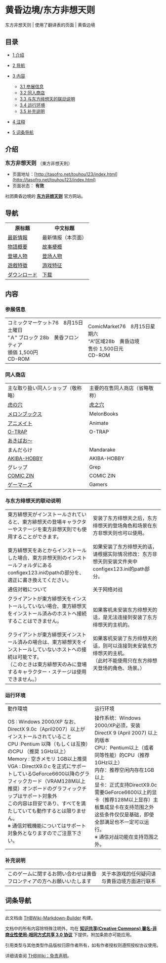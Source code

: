# 黄昏边境/东方非想天则

<!-- source html: G:\repos\THBWiki-Markdown-Builder\THBWikiMarkdown\Temp\main\c\c1\ns0%3A%E9%BB%84%E6%98%8F%E8%BE%B9%E5%A2%83%2F%E4%B8%9C%E6%96%B9%E9%9D%9E%E6%83%B3%E5%A4%A9%E5%88%99.html -->

东方非想天则 | 使用了翻译表的页面 | 黄昏边境

  
  

  


## 目录

- [1 介绍](#介绍)
- [2 导航](#导航)
- [3 内容](#内容)

  - [3.1 参展信息](#参展信息)
  - [3.2 同人商店](#同人商店)
  - [3.3 与东方绯想天的联动说明](#与东方绯想天的联动说明)
  - [3.4 运行环境](#运行环境)
  - [3.5 补充说明](#补充说明)



- [4 注释](#注释)
- [5 词条导航](#词条导航)





## 介绍
  
<big> **东方非想天则** </big>（東方非想天則）
  

- 页面地址：[http://tasofro.net/touhou123/index.html](http://tasofro.net/touhou123/index.html)
- 页面状态： **有效** 

  
社团黄昏边境的 **[东方非想天则](./东方非想天则.md)** 官方网站。
  


## 导航

<table>

<tbody><tr>
<th>原标题</th>
<th>中文标题
</th></tr>
<tr>
<td><a rel="nofollow" class="external text" href="http://tasofro.net/touhou123/index.html">最新情報</a></td>
<td>最新情报（本页面）
</td></tr>
<tr>
<td><a rel="nofollow" class="external text" href="http://tasofro.net/touhou123/story.html">物語概要</a></td>
<td><a href="./黄昏边境-东方非想天则-story.md" title="黄昏边境/东方非想天则/story">故事梗概</a>
</td></tr>
<tr>
<td><a rel="nofollow" class="external text" href="http://tasofro.net/touhou123/chara.html">登場人物</a></td>
<td><a href="./黄昏边境-东方非想天则-chara.md" title="黄昏边境/东方非想天则/chara">登场人物</a>
</td></tr>
<tr>
<td><a rel="nofollow" class="external text" href="http://tasofro.net/touhou123/game.html">遊戲特徵</a></td>
<td><a href="./黄昏边境-东方非想天则-game.md" title="黄昏边境/东方非想天则/game">游戏特征</a>
</td></tr>
<tr>
<td><a rel="nofollow" class="external text" href="http://tasofro.net/touhou123/download.html">ダウンロード</a></td>
<td><a href="./黄昏边境-东方非想天则-download.md" title="黄昏边境/东方非想天则/download">下载</a>
</td></tr></tbody></table>



## 内容
[](./文件-东方非想天则封面.jpg.md)

### 参展信息

<table><tbody><tr class="tt-content" id="参展信息-1" data-pos="&#91;&quot;\u53c2\u5c55\u4fe1\u606f&quot;,1&#93;"><td class="tt-ja" lang="ja"><div class="poem">コミックマーケット76　8月15日土曜日<br>"Ａ" ブロック 28b　黄昏フロンティア<br>頒価 1,500円<br>CD-ROM</div></td><td class="tt-zh" lang="zh"><div class="poem">ComicMarket76　8月15日星期六<br>“A”区域28b　黄昏边境<br>售价 1,500日元<br>CD-ROM<br></div></td></tr></tbody></table>



### 同人商店

<table><tbody><tr class="tt-content-header" id="同人商店-1" data-pos="&#91;&quot;\u540c\u4eba\u5546\u5e97&quot;,1&#93;"><td class="tt-jah" lang="ja"><div class="poem">主な取り扱い同人ショップ（敬称略）</div></td><td class="tt-zhh" lang="zh"><div class="poem">主要的在售同人商店（省略敬称）</div></td></tr><tr class="tt-content" id="同人商店-2" data-pos="&#91;&quot;\u540c\u4eba\u5546\u5e97&quot;,2&#93;"><td class="tt-ja" lang="ja"><div class="poem"><a rel="nofollow" class="external text" href="http://www.toranoana.jp/mailorder/article/04/0010/19/00/040010190023.html">虎の穴</a></div></td><td class="tt-zh" lang="zh"><div class="poem"><a href="./虎之穴.md" title="虎之穴">虎之穴</a></div></td></tr><tr class="tt-content" id="同人商店-3" data-pos="&#91;&quot;\u540c\u4eba\u5546\u5e97&quot;,3&#93;"><td class="tt-ja" lang="ja"><div class="poem"><a rel="nofollow" class="external text" href="https://www.melonbooks.co.jp/detail/detail.php?product_id=31950">メロンブックス</a></div></td><td class="tt-zh" lang="zh"><div class="poem">MelonBooks</div></td></tr><tr class="tt-content" id="同人商店-4" data-pos="&#91;&quot;\u540c\u4eba\u5546\u5e97&quot;,4&#93;"><td class="tt-ja" lang="ja"><div class="poem"><a rel="nofollow" class="external text" href="http://www.animate-onlineshop.jp/pn/【同人ソフト】東方非想天則 超弩級ギニョルの謎を追え/pd/58479/">アニメイト</a></div></td><td class="tt-zh" lang="zh"><div class="poem">Animate</div></td></tr><tr class="tt-content" id="同人商店-5" data-pos="&#91;&quot;\u540c\u4eba\u5546\u5e97&quot;,5&#93;"><td class="tt-ja" lang="ja"><div class="poem"><a rel="nofollow" class="external text" href="http://www.o-trap.com/cgi-bin/cargo/item.cgi?file=A.all&amp;strings=99056633">O-TRAP</a></div></td><td class="tt-zh" lang="zh"><div class="poem">O-TRAP</div></td></tr><tr class="tt-content" id="同人商店-6" data-pos="&#91;&quot;\u540c\u4eba\u5546\u5e97&quot;,6&#93;"><td class="tt-ja" lang="ja"><div class="poem"><a rel="nofollow" class="external text" href="http://www.akibaoo.com/c/item/2600020019174/">あきばお～</a></div></td><td class="tt-zh" lang="zh"><div class="poem"></div></td></tr><tr class="tt-content" id="同人商店-7" data-pos="&#91;&quot;\u540c\u4eba\u5546\u5e97&quot;,7&#93;"><td class="tt-ja" lang="ja"><div class="poem">まんだらけ</div></td><td class="tt-zh" lang="zh"><div class="poem">Mandarake</div></td></tr><tr class="tt-content" id="同人商店-8" data-pos="&#91;&quot;\u540c\u4eba\u5546\u5e97&quot;,8&#93;"><td class="tt-ja" lang="ja"><div class="poem"><a rel="nofollow" class="external text" href="http://ec.akbh.jp/products/detail.php?product_id=2100000000227">AKIBA-HOBBY</a></div></td><td class="tt-zh" lang="zh"><div class="poem">AKIBA-HOBBY</div></td></tr><tr class="tt-content" id="同人商店-9" data-pos="&#91;&quot;\u540c\u4eba\u5546\u5e97&quot;,9&#93;"><td class="tt-ja" lang="ja"><div class="poem">グレップ</div></td><td class="tt-zh" lang="zh"><div class="poem">Grep</div></td></tr><tr class="tt-content" id="同人商店-10" data-pos="&#91;&quot;\u540c\u4eba\u5546\u5e97&quot;,10&#93;"><td class="tt-ja" lang="ja"><div class="poem"><a rel="nofollow" class="external text" href="http://shop.comiczin.jp/products/detail.php?product_id=2863">COMIC ZIN</a></div></td><td class="tt-zh" lang="zh"><div class="poem">COMIC ZIN</div></td></tr><tr class="tt-content" id="同人商店-11" data-pos="&#91;&quot;\u540c\u4eba\u5546\u5e97&quot;,11&#93;"><td class="tt-ja" lang="ja"><div class="poem"><a rel="nofollow" class="external text" href="http://www.gamers-onlineshop.jp/pn/pd/10093928/">ゲーマーズ</a></div></td><td class="tt-zh" lang="zh"><div class="poem">Gamers<br></div></td></tr></tbody></table>



### 与东方绯想天的联动说明

<table><tbody><tr class="tt-content" id="与东方绯想天的联动说明-1" data-pos="&#91;&quot;\u4e0e\u4e1c\u65b9\u7eef\u60f3\u5929\u7684\u8054\u52a8\u8bf4\u660e&quot;,1&#93;"><td class="tt-ja" lang="ja"><div class="poem">東方緋想天がインストールされていると、東方緋想天の登場キャラクターやステージを東方非想天則でも使用することができます。<br><br>東方緋想天をあとからインストールした場合、東方非想天則のインストールフォルダにあるconfigex123.iniのpathの部分を、適正に書き換えてください。</div></td><td class="tt-zh" lang="zh"><div class="poem">安装了东方绯想天之后，东方绯想天的登场角色和场景在东方非想天则也可以使用。<br><br>如果安装了东方绯想天的话，请根据实际情况修改：东方非想天则安装文件夹中configex123.ini的path部分。</div></td></tr><tr class="tt-content-header" id="与东方绯想天的联动说明-2" data-pos="&#91;&quot;\u4e0e\u4e1c\u65b9\u7eef\u60f3\u5929\u7684\u8054\u52a8\u8bf4\u660e&quot;,2&#93;"><td class="tt-jah" lang="ja"><div class="poem">通信対戦について</div></td><td class="tt-zhh" lang="zh"><div class="poem">关于网络对战</div></td></tr><tr class="tt-content" id="与东方绯想天的联动说明-3" data-pos="&#91;&quot;\u4e0e\u4e1c\u65b9\u7eef\u60f3\u5929\u7684\u8054\u52a8\u8bf4\u660e&quot;,3&#93;"><td class="tt-ja" lang="ja"><div class="poem">クライアントが東方緋想天をインストールしていない場合、東方緋想天をインストール済みのホストへ接続することはできません。<br><br>クライアントが東方緋想天インストール済みの場合は、東方緋想天をインストールしていないホストへの接続は可能です。<br>（このときは東方緋想天のみに登場するキャラクター・ステージは使用できません。）</div></td><td class="tt-zh" lang="zh"><div class="poem">如果客机未安装东方绯想天的话，是无法连接到安装了东方绯想天的主机的。<br><br>如果客机安装了东方绯想天的话，则可以连接到未安装东方绯想天的主机。<br>（此时不能使用只在东方绯想天登场的角色、场景。）<br></div></td></tr></tbody></table>



### 运行环境

<table><tbody><tr class="tt-content-header" id="运行环境-1" data-pos="&#91;&quot;\u8fd0\u884c\u73af\u5883&quot;,1&#93;"><td class="tt-jah" lang="ja"><div class="poem">動作環境</div></td><td class="tt-zhh" lang="zh"><div class="poem">运行环境</div></td></tr><tr class="tt-content" id="运行环境-2" data-pos="&#91;&quot;\u8fd0\u884c\u73af\u5883&quot;,2&#93;"><td class="tt-ja" lang="ja"><div class="poem">OS&#160;: Windows 2000/XP なお、DirectX 9.0c（April2007）以上がインストールされていること<br>CPU :Pentium 以降（もしくは互換）のCPU （推奨 1GHz以上）<br>Memory&#160;: 空きメモリ 1GB以上推奨<br>VGA&#160;: DirectX9.0ｃを正式にサポートしているGeForce6600以降のグラフィックカード（VRAM128M以上推奨）オンボードのグラフィックチップはサポート対象外<br>この内容は目安であり、すべてを満たしていても動作するとは限りません。<br>※ 通信対戦機能についてはサポート対象外となりますのでご注意下さい。</div></td><td class="tt-zh" lang="zh"><div class="poem">操作系统：Windows 2000/XP必须，安装 DirectX 9 (April 2007) 以上的版本<br>CPU：Pentium以上（或者同等性能）的CPU（推荐1GHz以上）<br>内存：推荐空闲内存在1GB以上<br>显卡：正式支持DirectX9.0c需要GeForce6600以上的显卡（推荐128M以上显存）主板集成显卡在支持范围之外<br>这些条件仅仅是基础，即使全部满足也不一定可以运行。<br>※ 通信对战功能在支持范围之外。<br></div></td></tr></tbody></table>



### 补充说明

<table><tbody><tr class="tt-content" id="补充说明-1" data-pos="&#91;&quot;\u8865\u5145\u8bf4\u660e&quot;,1&#93;"><td class="tt-ja" lang="ja"><div class="poem">このゲームに関するお問い合わせは黄昏フロンティアの方へお願いいたします</div></td><td class="tt-zh" lang="zh"><div class="poem">关于本游戏的任何疑问请与黄昏边境方面进行联系<br></div></td></tr></tbody></table>




## 词条导航
  
  

  





---

此文档由 [THBWiki-Markdown-Builder](https://github.com/Delsin-Yu/THBWiki-Markdown-Builder) 构建。

文档中的所有内容除特殊注明外，均在 [**知识共享(Creative Commons) 署名-非商业性使用-相同方式共享 3.0 协议**](https://creativecommons.org/licenses/by-sa/3.0/deed.zh-hans) 下提供，附加条款亦可能应用。

引用类型与其他类型作品版权归原作者所有，如有作者授权则遵照授权协议使用。

详细请查阅 [THBWiki：免责声明](https://thbwiki.cc/THBWiki:%E5%85%8D%E8%B4%A3%E5%A3%B0%E6%98%8E)。

